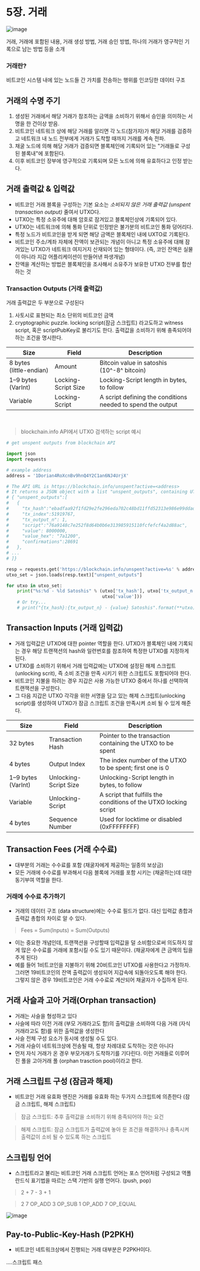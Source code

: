 # 5장. 거래

![image](https://user-images.githubusercontent.com/20738369/115994134-ab62d280-a610-11eb-85ab-56e6dd848330.png)


거래, 거래에 포함된 내용, 거래 생성 방법, 거래 승인 방법, 하나의 거래가 영구적인 기록으로 남는 방법 등을 소개

### 거래란?
비트코인 시스템 내에 있는 노드들 간 가치를 전송하는 행위를 인코딩한 데이터 구조

## 거래의 수명 주기

1. 생성된 거래에서 해당 거래가 참조하는 금액을 소비하기 위해서 승인을 의미하는 서명을 한 건이상 받음.
2. 비트코인 네트워크 상에 해당 거래를 알리면 각 노드(참가자)가 해당 거래를 검증하고 네트워크 내 노드 전부에게 거래가 도착할 때까지 거래를 계속 전파.
3. 채굴 노드에 의해 해당 거래가 검증되면 블록체인에 기록되어 있는 "거래들로 구성된 블록내"에 포함된다.
4. 이후 비트코인 장부에 영구적으로 기록되며 모든 노드에 의해 유효하다고 인정 받는다.

## 거래 출력값 & 입력값

- 비트코인 거래 블록을 구성하는 기본 요소는 *소비되지 않은 거래 출력값 (unspent transaction output)* 줄여서 UTXO다.
- UTXO는 특정 소유주에 대해 암호로 잠겨있고 블록체인상에 기록되어 있다.
- UTXO는 네트워크에 의해 통화 단위로 인정받은 불가분의 비트코인 통화 덩어리다.
- 특정 노드가 비트코인을 받게 되면 해당 금액은 블록체인 내에 UXTO로 기록된다.
- 비트코인 주소/계좌 자체에 잔액이 보관되는 개념이 아니고 특정 소유주에 대해 잠겨있는 UTXO가 네트워크 여지거지 산재되어 있는 형태이다. (즉, 코인 잔액은 실물이 아니라 지갑 어플리케이션이 만들어낸 파생개념)
- 잔액을 계산하는 방법은 블록체인을 조사해서 소유주가 보유한 UTXO 전부를 합산하는 것

### Transaction Outputs (거래 출력값)

거래 출력값은 두 부분으로 구성된다

1. 사토시로 표현되는 최소 단위의 비트코인 금액
2. cryptographic puzzle. locking script(잠금 스크립트) 라고도하고 witness script, 혹은 scriptPubKey로 불리기도 한다. 출력값을 소비하기 위해 충족되어야 하는 조건을 명시한다.

|Size| Field | Description |
|------|---|---|
| 8 bytes (little-endian) | Amount  | Bitcoin value in satoshis (10^-8^ bitcoin)
| 1&#x2013;9 bytes (VarInt) | Locking-Script Size | Locking-Script length in bytes, to follow
| Variable | Locking-Script | A script defining the conditions needed to spend the output

<br />

> blockchain.info API에서 UTXO 검색하는 script 예시

```python
# get unspent outputs from blockchain API

import json
import requests

# example address
address = '1Dorian4RoXcnBv9hnQ4Y2C1an6NJ4UrjX'

# The API URL is https://blockchain.info/unspent?active=<address>
# It returns a JSON object with a list "unspent_outputs", containing UTXO, like this:
# {	"unspent_outputs":[
#   {
#     "tx_hash":"ebadfaa92f1fd29e2fe296eda702c48bd11ffd52313e986e99ddad9084062167",
#     "tx_index":51919767,
#     "tx_output_n": 1,
#     "script":"76a9148c7e252f8d64b0b6e313985915110fcfefcf4a2d88ac",
#     "value": 8000000,
#     "value_hex": "7a1200",
#     "confirmations":28691
#   },
# ...
# ]}

resp = requests.get('https://blockchain.info/unspent?active=%s' % address)
utxo_set = json.loads(resp.text)["unspent_outputs"]

for utxo in utxo_set:
    print("%s:%d - %ld Satoshis" % (utxo['tx_hash'], utxo['tx_output_n'],
                                    utxo['value']))
    # Or try...
    # print("{tx_hash}:{tx_output_n} - {value} Satoshis".format(**utxo))
```

## Transaction Inputs (거래 입력값)

- 거래 입력값은 UTXO에 대한 pointer 역할을 한다. UTXO가 블록체인 내에 기록되는 경우 해당 트랜잭션의 hash와 일련번호를 참조하여 특정한 UTXO를 지정하게 된다.
- UTXO를 소비하기 위해서 거래 입력값에는 UTXO에 설정된 해제 스크립트(unlocking scrit), 즉 소비 조건을 만족 시키기 위한 스크립트도 포함되어야 한다.
- 비트코인 지불을 하려는 경우 지갑은 사용 가능한 UTXO 중에서 하나를 선택하여 트랜잭션을 구성한다.
- 그 다음 지갑은 UTXO 각각을 위한 서명을 담고 있는 해제 스크립트(unlocking script)를 생성하여 UTXO가 잠금 스크립트 조건을 만족시켜 소비 될 수 있게 해준다.


|Size| Field | Description |
|------|---|---|
| 32 bytes | Transaction Hash | Pointer to the transaction containing the UTXO to be spent
| 4 bytes | Output Index | The index number of the UTXO to be spent; first one is 0
| 1&#x2013;9 bytes (VarInt) | Unlocking-Script Size | Unlocking-Script length in bytes, to follow
| Variable | Unlocking-Script | A script that fulfills the conditions of the UTXO locking script
| 4 bytes | Sequence Number | Used for locktime or disabled (0xFFFFFFFF)

## Transaction Fees (거래 수수료)

- 대부분의 거래는 수수료를 포함 (채굴자에게 제공하는 일종의 보상금)
- 모든 거래에 수수료를 부과해서 다음 블록에 거래를 포함 시키는 (채굴하는)데 대한 동기부여 역할을 한다.

### 거래에 수수료 추가하기

- 거래의 데이터 구조 (data structure)에는 수수료 필드가 없다. 대신 입력값 총합과 출력값 총합의 차이로 알 수 있다.

> Fees = Sum(Inputs) = Sum(Outputs)

- 이는 중요한 개념인데, 트랜잭션을 구성할때 입력값을 덜 소비함으로써 의도하지 않게 많은 수수료를 거래에 포함시킬 수도 있기 때문이다. (채굴자에게 큰 금액의 팁을 주게 된다)
- 예를 들어 1비트코인을 지불하기 위해 20비트코인 UTXO를 사용한다고 가정하자. <br />
그러면 19비트코인의 잔액 출력값이 생성되어 지갑속에 되돌아오도록 해야 한다. <br />
그렇지 않은 경우 19비트코인은 거래 수수료로 계산되어 채굴자가 수집하게 된다.

## 거래 사슬과 고아 거래(Orphan transaction)

- 거래는 사슬을 형성하고 있다
- 사슬에 따라 이전 거래 (부모 거래라고도 함)의 출력값을 소비하여 다음 거래 (자식 거래라고도 함)를 위한 출력값을 생성한다
- 사슬 전체 구성 요소가 동시에 생성될 수도 있다.
- 거래 사슬이 네트워크상에 전송될 때, 항상 차례대로 도착하는 것은 아니다
- 먼저 자식 거래가 온 경우 부모거래가 도착하기를 기다린다. 이런 거래들로 이루어진 풀을 고아거래 풀 (orphan trasction pool)이라고 한다.

## 거래 스크립트 구성 (잠금과 해제)

- 비트코인 거래 유효화 엔진은 거래를 유효화 하는 두가지 스크립트에 의존한다 (잠금 스크립트, 해제 스크립트)

> 잠금 스크립트: 추후 출력값을 소비하기 위해 충족되어야 하는 요건

> 해제 스크립트: 잠금 스크립트가 출력값에 놓아 둔 조건을 해결하거나 충족시켜 출력값이 소비 될 수 있도록 하는 스크립트

## 스크립팅 언어

- 스크립트라고 불리는 비트코인 거래 스크립트 언어는 포스 언어처럼 구성되고 역폴란드식 표기법을 따르는 스택 기반의 실행 언어다. (push, pop)

> 2 + 7 - 3 + 1

> 2 7 OP_ADD 3 OP_SUB 1 OP_ADD 7 OP_EQUAL

![image](https://user-images.githubusercontent.com/20738369/117540131-96426680-b048-11eb-9517-317143c35a2f.png)

## Pay-to-Public-Key-Hash (P2PKH)

- 비트코인 네트워크상에서 진행되는 거래 대부분은 P2PKH이다.


....스크립트 패스